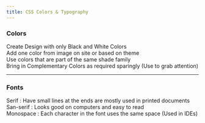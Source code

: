 ```yaml
---
title: CSS Colors & Typography
---
```


### Colors

Create Design with only Black and White Colors  
Add one color from image on site or based on theme  
Use colors that are part of the same shade family  
Bring in Complementary Colors as required sparingly (Use to grab attention)

---

### Fonts

Serif : Have small lines at the ends are mostly used in printed documents  
San-serif : Looks good on computers and easy to read  
Monospace : Each character in the font uses the same space (Used in IDEs)
